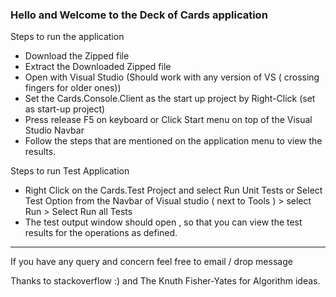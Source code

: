 
### Hello and Welcome to the Deck of Cards application 
Steps to run the application
-  Download  the Zipped file 
-  Extract the Downloaded Zipped file 
-  Open with Visual Studio (Should work with any version of VS ( crossing fingers for older ones))
-  Set the Cards.Console.Client as the start up project by Right-Click (set as start-up project)
-  Press release  F5 on keyboard or Click Start menu on top of the Visual Studio Navbar
-  Follow the steps that are mentioned on the application menu to view the results. 



Steps to run Test Application
-  Right Click on the Cards.Test Project and select Run Unit Tests  or Select Test Option from the Navbar of Visual studio ( next to Tools ) > select Run > Select Run all Tests
-  The test output window should open , so that you can view the test results for the operations as defined. 

<hr/>
If you have any query and concern feel free to email / drop message 

Thanks to stackoverflow  :) and The Knuth Fisher-Yates for Algorithm ideas. 
